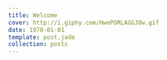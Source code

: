 ```yaml
---
title: Welcome
cover: http://i.giphy.com/HwePORLAGGJOw.gif
date: 1970-01-01
template: post.jade
collection: posts
---
```

